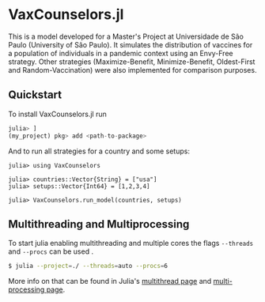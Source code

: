 # VaxCounselors.jl

This is a model developed for a Master's Project at Universidade de São Paulo (University
of São Paulo). It simulates the distribution of vaccines for a population of individuals in
a pandemic context using an Envy-Free strategy. Other strategies (Maximize-Benefit,
Minimize-Benefit, Oldest-First and Random-Vaccination) were also implemented for comparison
purposes.

## Quickstart

To install VaxCounselors.jl run

```julia
julia> ]
(my_project) pkg> add <path-to-package>
```

And to run all strategies for a country and some setups:

```julia-repl
julia> using VaxCounselors

julia> countries::Vector{String} = ["usa"]
julia> setups::Vector{Int64} = [1,2,3,4]

julia> VaxCounselors.run_model(countries, setups)
```


## Multithreading and Multiprocessing

To start julia enabling multithreading and multiple cores the flags `--threads` and
`--procs` can be used .

```bash
$ julia --project=./ --threads=auto --procs=6
```

More info on that can be found in Julia's
[multithread page](https://docs.julialang.org/en/v1/manual/multi-threading/#) and
[multi-processing page](https://docs.julialang.org/en/v1/manual/distributed-computing/).
